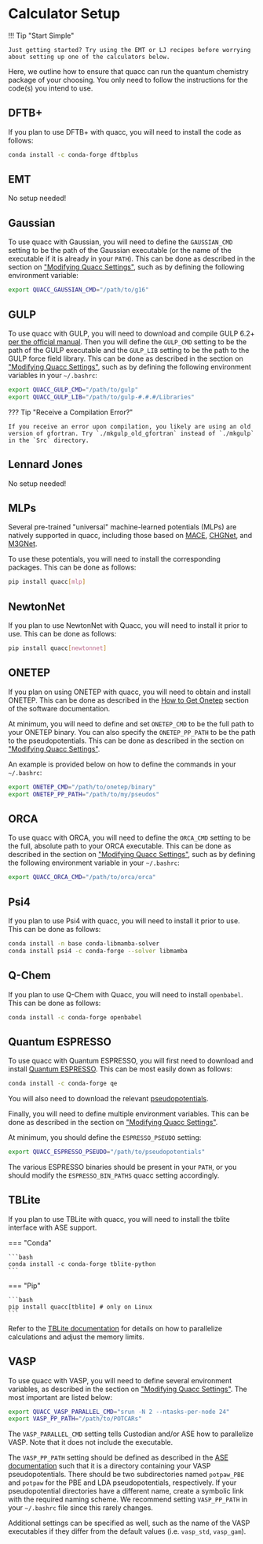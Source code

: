 # Calculator Setup

!!! Tip "Start Simple"

    Just getting started? Try using the EMT or LJ recipes before worrying about setting up one of the calculators below.

Here, we outline how to ensure that quacc can run the quantum chemistry package of your choosing. You only need to follow the instructions for the code(s) you intend to use.

## DFTB+

If you plan to use DFTB+ with quacc, you will need to install the code as follows:

```bash
conda install -c conda-forge dftbplus
```

## EMT

No setup needed!

## Gaussian

To use quacc with Gaussian, you will need to define the `GAUSSIAN_CMD` setting to be the path of the Gaussian executable (or the name of the executable if it is already in your `PATH`). This can be done as described in the section on ["Modifying Quacc Settings"](../user/settings/settings.md), such as by defining the following environment variable:

```bash
export QUACC_GAUSSIAN_CMD="/path/to/g16"
```

## GULP

To use quacc with GULP, you will need to download and compile GULP 6.2+ [per the official manual](https://gulp.curtin.edu.au/download.html). Then you will define the `GULP_CMD` setting to be the path of the GULP executable and the `GULP_LIB` setting to be the path to the GULP force field library. This can be done as described in the section on ["Modifying Quacc Settings"](../user/settings/settings.md), such as by defining the following environment variables in your `~/.bashrc`:

```bash
export QUACC_GULP_CMD="/path/to/gulp"
export QUACC_GULP_LIB="/path/to/gulp-#.#.#/Libraries"
```

??? Tip "Receive a Compilation Error?"

    If you receive an error upon compilation, you likely are using an old version of gfortran. Try `./mkgulp_old_gfortran` instead of `./mkgulp` in the `Src` directory.

## Lennard Jones

No setup needed!

## MLPs

Several pre-trained "universal" machine-learned potentials (MLPs) are natively supported in quacc, including those based on [MACE](https://github.com/ACEsuit/mace), [CHGNet](https://github.com/CederGroupHub/chgnet), and [M3GNet](https://github.com/materialsvirtuallab/matgl).

To use these potentials, you will need to install the corresponding packages. This can be done as follows:

```bash
pip install quacc[mlp]
```

## NewtonNet

If you plan to use NewtonNet with Quacc, you will need to install it prior to use. This can be done as follows:

```bash
pip install quacc[newtonnet]
```

## ONETEP

If you plan on using ONETEP with quacc, you will need to obtain and install ONETEP. This can be done as described in the [How to Get Onetep](https://onetep.org/code/) section of the software documentation.

At minimum, you will need to define and set `ONETEP_CMD` to be the full path to your ONETEP binary. You can also specify the `ONETEP_PP_PATH` to be the path to the pseudopotentials. This can be done as described in the section on ["Modifying Quacc Settings"](../user/settings/settings.md).

An example is provided below on how to define the commands in your `~/.bashrc`:

```bash
export ONETEP_CMD="/path/to/onetep/binary"
export ONETEP_PP_PATH="/path/to/my/pseudos"
```

## ORCA

To use quacc with ORCA, you will need to define the `ORCA_CMD` setting to be the full, absolute path to your ORCA executable. This can be done as described in the section on ["Modifying Quacc Settings"](../user/settings/settings.md), such as by defining the following environment variable in your `~/.bashrc`:

```bash
export QUACC_ORCA_CMD="/path/to/orca/orca"
```

## Psi4

If you plan to use Psi4 with quacc, you will need to install it prior to use. This can be done as follows:

```bash
conda install -n base conda-libmamba-solver
conda install psi4 -c conda-forge --solver libmamba
```

## Q-Chem

If you plan to use Q-Chem with Quacc, you will need to install `openbabel`. This can be done as follows:

```bash
conda install -c conda-forge openbabel
```

## Quantum ESPRESSO

To use quacc with Quantum ESPRESSO, you will first need to download and install [Quantum ESPRESSO](https://www.quantum-espresso.org/). This can be most easily down as follows:

```bash
conda install -c conda-forge qe
```

You will also need to download the relevant [pseudopotentials](https://www.materialscloud.org/discover/sssp/table/efficiency).

Finally, you will need to define multiple environment variables. This can be done as described in the section on ["Modifying Quacc Settings"](../user/settings/settings.md).

At minimum, you should define the `ESPRESSO_PSEUDO` setting:

```bash
export QUACC_ESPRESSO_PSEUDO="/path/to/pseudopotentials"
```

The various ESPRESSO binaries should be present in your `PATH`, or you should modify the `ESPRESSO_BIN_PATHS` quacc setting accordingly.

## TBLite

If you plan to use TBLite with quacc, you will need to install the tblite interface with ASE support.

=== "Conda"

    ```bash
    conda install -c conda-forge tblite-python
    ```

=== "Pip"

    ```bash
    pip install quacc[tblite] # only on Linux
    ```

Refer to the [TBLite documentation](https://tblite.readthedocs.io/en/latest/tutorial/parallel.html) for details on how to parallelize calculations and adjust the memory limits.

## VASP

To use quacc with VASP, you will need to define several environment variables, as described in the section on ["Modifying Quacc Settings"](../user/settings/settings.md). The most important are listed below:

```bash
export QUACC_VASP_PARALLEL_CMD="srun -N 2 --ntasks-per-node 24"
export VASP_PP_PATH="/path/to/POTCARs"
```

The `VASP_PARALLEL_CMD` setting tells Custodian and/or ASE how to parallelize VASP. Note that it does not include the executable.

The `VASP_PP_PATH` setting should be defined as described in the [ASE documentation](https://wiki.fysik.dtu.dk/ase/ase/calculators/vasp.html#pseudopotentials) such that it is a directory containing your VASP pseudopotentials. There should be two subdirectories named `potpaw_PBE` and `potpaw` for the PBE and LDA pseudopotentials, respectively. If your pseudopotential directories have a different name, create a symbolic link with the required naming scheme. We recommend setting `VASP_PP_PATH` in your `~/.bashrc` file since this rarely changes.

Additional settings can be specified as well, such as the name of the VASP executables if they differ from the default values (i.e. `vasp_std`, `vasp_gam`).

